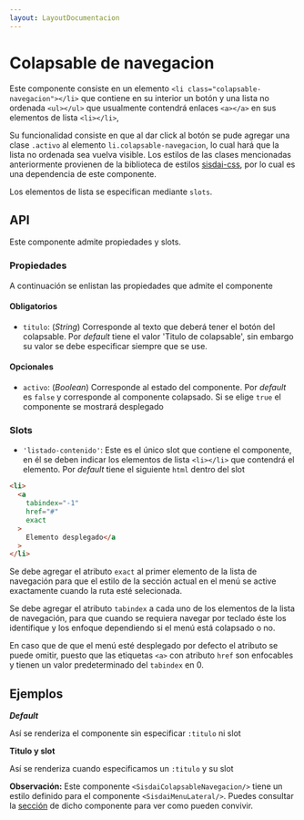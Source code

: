 ```yaml
---
layout: LayoutDocumentacion
---
```


# Colapsable de navegacion

Este componente consiste en un elemento `<li class="colapsable-navegacion"></li>` que contiene en su interior un botón y una lista no ordenada `<ul></ul>` que usualmente contendrá enlaces `<a></a>` en sus elementos de lista `<li></li>`,

Su funcionalidad consiste en que al dar click al botón se pude agregar una clase `.activo` al elemento `li.colapsable-navegacion`, lo cual hará que la lista no ordenada sea vuelva visible. Los estilos de las clases mencionadas anteriormente provienen de la biblioteca de estilos [sisdai-css](https://github.com/salsa-community/sisdai-css), por lo cual es una dependencia de este componente.

Los elementos de lista se especifican mediante `slots`.

<section id="api">

## API

Este componente admite propiedades y slots.

### Propiedades

A continuación se enlistan las propiedades que admite el componente

#### Obligatorios

- `titulo`: (_String_) Corresponde al texto que deberá tener el botón del colapsable. Por _default_ tiene el valor 'Titulo de colapsable', sin embargo su valor se debe especificar siempre que se use.

#### Opcionales

- `activo`: (_Boolean_) Corresponde al estado del componente. Por _default_ es `false` y corresponde al componente colapsado. Si se elige `true` el componente se mostrará desplegado

### Slots

- `'listado-contenido'`: Este es el único slot que contiene el componente, en él se deben indicar los elementos de lista `<li></li>` que contendrá el elemento. Por _default_ tiene el siguiente `html` dentro del slot

```html
<li>
  <a
    tabindex="-1"
    href="#"
    exact
  >
    Elemento desplegado</a
  >
</li>
```

Se debe agregar el atributo `exact` al primer elemento de la lista de navegación para que el estilo de la sección actual en el menú se active exactamente cuando la ruta esté selecionada.

Se debe agregar el atributo `tabindex` a cada uno de los elementos de la lista de navegación, para que cuando se requiera navegar por teclado éste los identifique y los enfoque dependiendo si el menú está colapsado o no.

En caso que de que el menú esté desplegado por defecto el atributo se puede omitir, puesto que las etiquetas `<a>` con atributo `href` son enfocables y tienen un valor predeterminado del `tabindex` en 0.

</section>

<section id="api">

## Ejemplos

**_Default_**

Así se renderiza el componente sin especificar `:titulo` ni slot

<utils-ejemplo-doc ruta="colapsable-navegacion/default.vue"/>

**Titulo y slot**

Así se renderiza cuando especificamos un `:titulo` y su slot

<utils-ejemplo-doc ruta="colapsable-navegacion/slot.vue"/>

**Observación:** Este componente `<SisdaiColapsableNavegacion/>` tiene un estilo definido para el componente `<SisdaiMenuLateral/>`. Puedes consultar la [sección](/documentacion/menu-lateral) de dicho componente para ver como pueden convivir.

</section>

